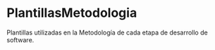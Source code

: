 # PlantillasMetodologia
Plantillas utilizadas en la Metodología de cada etapa de desarrollo de software.
